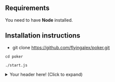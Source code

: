 ## Requirements
You need to have **Node** installed.

## Installation instructions

- git clone https://github.com/flyingalex/poker.git

```shell
cd poker 

./start.js
```

<details>
   <summary>Your header here! (Click to expand)</summary>
     Your content here...</br>
     (markup only where supported)</br>
     more content here...</br>
</details>
